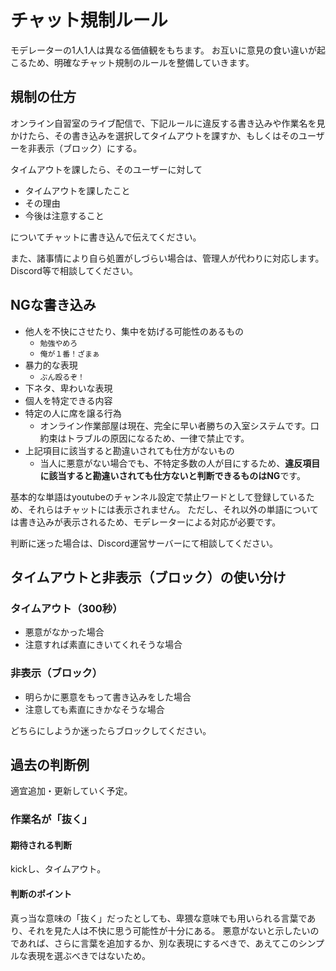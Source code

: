 # チャット規制ルール
モデレーターの1人1人は異なる価値観をもちます。
お互いに意見の食い違いが起こるため、明確なチャット規制のルールを整備していきます。

## 規制の仕方
オンライン自習室のライブ配信で、下記ルールに違反する書き込みや作業名を見かけたら、その書き込みを選択してタイムアウトを課すか、もしくはそのユーザーを非表示（ブロック）にする。

タイムアウトを課したら、そのユーザーに対して

- タイムアウトを課したこと
- その理由
- 今後は注意すること

についてチャットに書き込んで伝えてください。

また、諸事情により自ら処置がしづらい場合は、管理人が代わりに対応します。
Discord等で相談してください。


## NGな書き込み
- 他人を不快にさせたり、集中を妨げる可能性のあるもの
  - `勉強やめろ`
  - `俺が１番！ざまぁ`
- 暴力的な表現
  - `ぶん殴るぞ！`
- 下ネタ、卑わいな表現
- 個人を特定できる内容
- 特定の人に席を譲る行為
  - オンライン作業部屋は現在、完全に早い者勝ちの入室システムです。口約束はトラブルの原因になるため、一律で禁止です。
- 上記項目に該当すると勘違いされても仕方がないもの
  - 当人に悪意がない場合でも、不特定多数の人が目にするため、**違反項目に該当すると勘違いされても仕方ないと判断できるものはNG**です。

基本的な単語はyoutubeのチャンネル設定で禁止ワードとして登録しているため、それらはチャットには表示されません。
ただし、それ以外の単語については書き込みが表示されるため、モデレーターによる対応が必要です。

判断に迷った場合は、Discord運営サーバーにて相談してください。


## タイムアウトと非表示（ブロック）の使い分け

### タイムアウト（300秒）
- 悪意がなかった場合
- 注意すれば素直にきいてくれそうな場合

### 非表示（ブロック）
- 明らかに悪意をもって書き込みをした場合
- 注意しても素直にきかなそうな場合

どちらにしようか迷ったらブロックしてください。




## 過去の判断例
適宜追加・更新していく予定。


### 作業名が「抜く」
#### 期待される判断
kickし、タイムアウト。

#### 判断のポイント
真っ当な意味の「抜く」だったとしても、卑猥な意味でも用いられる言葉であり、それを見た人は不快に思う可能性が十分にある。
悪意がないと示したいのであれば、さらに言葉を追加するか、別な表現にするべきで、あえてこのシンプルな表現を選ぶべきではないため。


